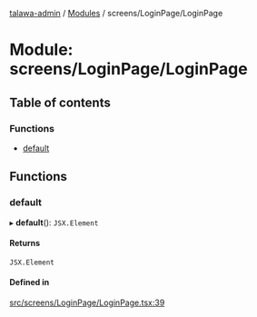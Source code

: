 [talawa-admin](../README.md) / [Modules](../modules.md) / screens/LoginPage/LoginPage

# Module: screens/LoginPage/LoginPage

## Table of contents

### Functions

- [default](screens_LoginPage_LoginPage.md#default)

## Functions

### default

▸ **default**(): `JSX.Element`

#### Returns

`JSX.Element`

#### Defined in

[src/screens/LoginPage/LoginPage.tsx:39](https://github.com/palisadoes/talawa-admin/blob/5828937/src/screens/LoginPage/LoginPage.tsx#L39)
